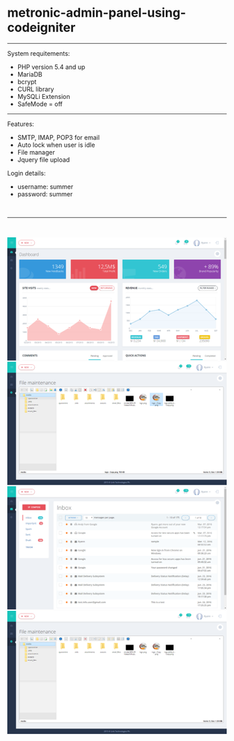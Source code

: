 # metronic-admin-panel-using-codeigniter

<hr>

System requitements: <br/>
- PHP version 5.4 and up <br/>
- MariaDB <br/>
- bcrypt
- CURL library
- MySQLi Extension
- SafeMode = off

<hr>

Features: <br/>
- SMTP, IMAP, POP3 for email <br/>
- Auto lock when user is idle <br/>
- File manager <br/>
- Jquery file upload <br/>

Login details: <br/>
- username: summer <br/>
- password: summer <br/>

<br/>
<hr>
<br/>

![Alt text](screenshots/screen2.png?raw=true "Optional Title")
![Alt text](screenshots/screen4.png?raw=true "Optional Title")
![Alt text](screenshots/screen5.png?raw=true "Optional Title")
![Alt text](screenshots/screen6.png?raw=true "Optional Title")




